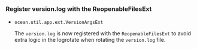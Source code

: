 ### Register version.log with the ReopenableFilesExt

* `ocean.util.app.ext.VersionArgsExt`

  The `version.log` is now registered with the `ReopenableFilesExt` to avoid
  extra logic in the logrotate when rotating the `version.log` file.
